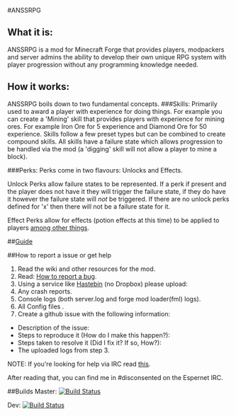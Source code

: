 #ANSSRPG
## What it is:
ANSSRPG is a mod for Minecraft Forge that provides players, modpackers and server admins the ability to develop their own unique RPG system  with player progression without any programming knowledge needed.
## How it works:
ANSSRPG boils down to two fundamental concepts.
###Skills:
Primarily used to award a player with experience for doing things. For example you can create a 'Mining' skill that provides players with experience for mining ores. For example Iron Ore for 5 experience and Diamond Ore for 50 experience. Skills follow a few preset types but can be combined to create compound skills. All skills have a failure state which allows progression to be handled via the mod (a 'digging' skill will not allow a player to mine a block).

###Perks:
Perks come in two flavours: Unlocks and Effects.

Unlock Perks allow failure states to be represented. If a perk if present and the player does not have it they will trigger the failure state, if they do have it however the failure state will _not_ be triggered. If there are no unlock perks defined for 'x' then there will not be a failure state for it.

Effect Perks allow for effects (potion effects at this time) to be applied to players [among other things](https://github.com/disconsented/ANSSRPG/wiki/Action-perks-design-doc).

##[Guide](/guide.rst)

##How to report a issue or get help
1. Read the wiki and other resources for the mod.
2. Read: [How to report a bug](http://www.chiark.greenend.org.uk/~sgtatham/bugs.html).
3. Using a service like [Hastebin](http://hastebin.com) (no Dropbox) please upload:
 1. Any crash reports.
 2. Console logs (both server.log and forge mod loader(fml) logs).
 3. All Config files .
4. Create a github issue with the following information:
 * Description of the issue:
 * Steps to reproduce it (How do I make this happen?):
 * Steps taken to resolve it (Did I fix it? If so, How?):
 * The uploaded logs from step 3.

NOTE: If you're looking for help via IRC read [this](https://workaround.org/getting-help-on-irc).

After reading that, you can find me in #disconsented on the Espernet IRC.

##Builds
Master: [![Build Status](https://travis-ci.org/disconsented/ANSSRPG.svg?branch=master)](https://travis-ci.org/disconsented/ANSSRPG)

Dev: [![Build Status](https://travis-ci.org/disconsented/ANSSRPG.svg?branch=DEV)](https://travis-ci.org/disconsented/ANSSRPG)
